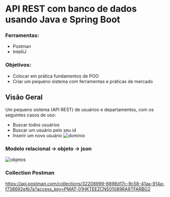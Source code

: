 # API REST com banco de dados usando Java e Spring Boot

### Ferramentas:
- Postman
- IntelliJ

### Objetivos:
- Colocar em prática fundamentos de POO
- Criar um pequeno sistema com ferramentas e práticas de mercado

## Visão Geral
Um pequeno sistema (API REST) de usuários e departamentos, com os seguintes casos de uso:
- Buscar todos usuários
- Buscar um usuário pelo seu id
- Inserir um novo usuário
 ![dominio](https://github.com/Pedrolmf9/API-REST-Spring-Boot/assets/75872844/094c61f5-f8fe-4b01-b2e7-b011618a119d)
### Modelo relacional -> objeto -> json
![objetos](https://github.com/Pedrolmf9/API-REST-Spring-Boot/assets/75872844/bc64dadd-9754-4283-8134-1012da175829)

### Collection Postman
https://api.postman.com/collections/32208999-8898d17c-9c58-41aa-914a-f738692efb7a?access_key=PMAT-01HKTEEZCN501089RA8TFARBG2
